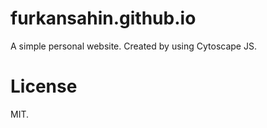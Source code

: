 # furkansahin.github.io

A simple personal website. Created by using Cytoscape JS.

# License

MIT.
